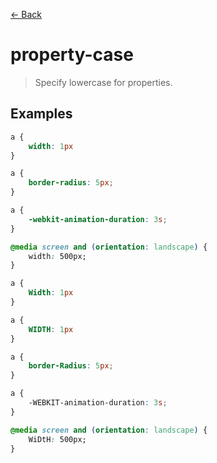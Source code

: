[&#x2190; Back](./)
# property-case

> Specify lowercase for properties.


## Examples

<code-highlight>
 
<div slot="correct">

```css
a {
    width: 1px
}

a {
    border-radius: 5px;
}

a {
    -webkit-animation-duration: 3s;
}

@media screen and (orientation: landscape) {
    width: 500px;
}

```

</div>

 
<div slot="incorrect">

```css
a {
    Width: 1px
}

a {
    WIDTH: 1px
}

a {
    border-Radius: 5px;
}

a {
    -WEBKIT-animation-duration: 3s;
}

@media screen and (orientation: landscape) {
    WiDtH: 500px;
}

```

</div>

 
</code-highlight>
